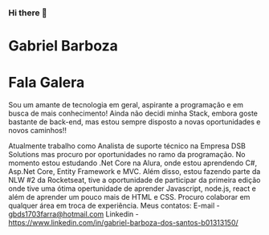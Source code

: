### Hi there 👋

# Gabriel Barboza

# Fala Galera
Sou um amante de tecnologia em geral, aspirante a programação e em busca de mais conhecimento!
Ainda não decidi minha Stack, embora goste bastante de back-end, mas estou sempre disposto a novas oportunidades e novos caminhos!!

Atualmente trabalho como Analista de suporte técnico na Empresa DSB Solutions mas procuro por oportunidades no ramo da programação.
No momento estou estudando .Net Core na Alura, onde estou aprendendo C#, Asp.Net Core, Entity Framework e MVC. Além disso, estou fazendo parte da NLW #2 da Rocketseat, tive a oportunidade de participar da primeira edição onde tive uma ótima opertunidade de aprender Javascript, node.js, react e além de aprender um pouco mais de HTML e CSS.
Procuro colaborar em qualquer área em troca de experiência.
Meus contatos:
E-mail - gbds1703farra@hotmail.com
Linkedin - https://www.linkedin.com/in/gabriel-barboza-dos-santos-b01313150/

